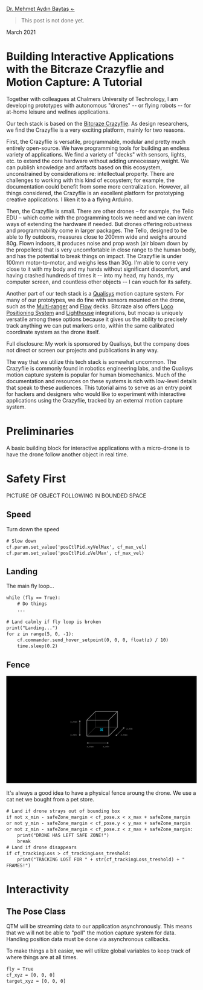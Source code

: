 <div class="container py-5 mx-auto" markdown="1">

<p>
<a href="/">Dr. Mehmet Aydın Baytaş <small>&#x2190;&#xfe0e;</small></a>
</p>

<div class="row row-cols-lg-2" markdown="1">

<div class="col" markdown="1">

> This post is not done yet.
 
<p class="small">March 2021</p>

# Building Interactive Applications with the Bitcraze Crazyflie and Motion Capture: A Tutorial

Together with colleagues at Chalmers University of Technology, I am developing prototypes with autonomous "drones" -- or flying robots -- for at-home leisure and wellnes applications.

Our tech stack is based on the [Bitcraze Crazyflie](https://www.bitcraze.io/). As design researchers, we find the Crazyflie is a very exciting platform, mainly for two reasons.

First, the Crazyflie is versatile, programmable, modular and pretty much entirely open-source. We have programming tools for building an endless variety of applications.  We find a variety of "decks" with sensors, lights, etc. to extend the core hardware without adding unnecessary weight. We can publish knowledge and artifacts based on this ecosystem, unconstrained by considerations re: intellectual property. There are challenges to working with this kind of ecosystem; for example, the documentation could benefit from some more centralization. However, all things considered, the Crazyflie is an excellent platform for prototyping creative applications. I liken it to a a flying Arduino.

Then, the Crazyflie is small. There are other drones – for example, the Tello EDU – which come with the programming tools we need and we can invent ways of extending the hardware if needed. But drones offering robustness and programmability come in larger packages. The Tello, designed to be able to fly outdoors, measures close to 200mm wide and weighs around 80g. Flown indoors, it produces noise and prop wash (air blown down by the propellers) that is very uncomfortable in close range to the human body, and has the potential to break things on impact. The Crazyflie is under 100mm motor-to-motor, and weighs less than 30g. I'm able to come very close to it with my body and my hands without significant discomfort, and having crashed hundreds of times it -- into my head, my hands, my computer screen, and countless other objects -- I can vouch for its safety.

Another part of our tech stack is a [Qualisys](https://www.qualisys.com/) motion capture system. For many of our prototypes, we do fine with sensors mounted on the drone, such as the [Multi-ranger](https://www.bitcraze.io/products/multi-ranger-deck/) and [Flow](https://www.bitcraze.io/products/flow-deck-v2/) decks. Bitcraze also offers [Loco Positioning System](https://www.bitcraze.io/products/loco-positioning-system/) and [Lighthouse](https://www.bitcraze.io/products/lighthouse-positioning-deck/) integrations, but mocap is uniquely versatile among these options because it gives us the ability to precisely track anything we can put markers onto, within the same calibrated coordinate system as the drone itself.

<p class="small">Full disclosure: My work is sponsored by Qualisys, but the company does not direct or screen our projects and publications in any way.</p>

The way that we utilize this tech stack is somewhat uncommon. The Crazyflie is commonly found in robotics engineering labs, and the Qualisys motion capture system is popular for human biomechanics. Much of the documentation and resources on these systems is rich with low-level details that speak to these audiences. This tutorial aims to serve as an entry point for hackers and designers who would like to experiment with interactive applications using the Crazyflie, tracked by an external motion capture system.

</div> <!-- .col -->
</div> <!-- .row -->

<div class="row row-cols-lg-2" markdown="1">
<div class="col" markdown="1">

# Preliminaries

A basic building block for interactive applications with a micro-drone is to have the drone follow another object in real time.

</div> <!-- .col -->
</div> <!-- .row -->

<div class="row row-cols-lg-2" markdown="1">
<div class="col" markdown="1">

# Safety First

PICTURE OF OBJECT FOLLOWING IN BOUNDED SPACE

</div> <!-- .col -->
</div> <!-- .row -->

<div class="row row-cols-lg-2" markdown="1">
<div class="col" markdown="1">

## Speed

Turn down the speed

    # Slow down
    cf.param.set_value('posCtlPid.xyVelMax', cf_max_vel)
    cf.param.set_value('posCtlPid.zVelMax', cf_max_vel)
    
</div> <!-- .col -->
</div> <!-- .row -->

<div class="row row-cols-lg-2" markdown="1">
<div class="col" markdown="1">

## Landing

The main fly loop...

    while (fly == True):
        # Do things
        ...
    
    # Land calmly if fly loop is broken
    print("Landing...")
    for z in range(5, 0, -1):
        cf.commander.send_hover_setpoint(0, 0, 0, float(z) / 10)
        time.sleep(0.2)

</div> <!-- .col -->
</div> <!-- .row -->

<div class="row row-cols-lg-2" markdown="1">
<div class="col" markdown="1">

## Fence

<div class="col" markdown="1">

![Virtual fence confining drone to a safe zone](/img/crazyflie_fence.png)

</div> <!-- .col -->

<div class="col" markdown="1">

It's always a good idea to have a physical fence aroung the drone. We use a cat net we bought from a pet store.

    # Land if drone strays out of bounding box
    if not x_min - safeZone_margin < cf_pose.x < x_max + safeZone_margin
    or not y_min - safeZone_margin < cf_pose.y < y_max + safeZone_margin
    or not z_min - safeZone_margin < cf_pose.z < z_max + safeZone_margin:
        print("DRONE HAS LEFT SAFE ZONE!")
        break
    # Land if drone disappears
    if cf_trackingLoss > cf_trackingLoss_treshold:
        print("TRACKING LOST FOR " + str(cf_trackingLoss_treshold) + " FRAMES!")

</div> <!-- .col -->
</div> <!-- .row -->

<div class="row row-cols-lg-2" markdown="1">
<div class="col" markdown="1">       

# Interactivity

## The Pose Class

QTM will be streaming data to our application asynchronously. This means that we will not be able to "poll" the motion capture system for data. Handling position data must be done via asynchronous callbacks.

To make things a bit easier, we will utilize global variables to keep track of where things are at all times.

    fly = True
    cf_xyz = [0, 0, 0]
    target_xyz = [0, 0, 0]
    
</div>

